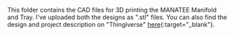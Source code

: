 This folder contains the CAD files for 3D printing the MANATEE Manifold and Tray. I've uploaded both the designs as ".stl" files. You can also find the design and project description on "Thingiverse" [here](https://www.thingiverse.com/thing:6174004){:target="_blank"}.
